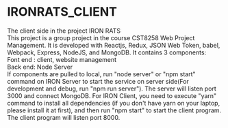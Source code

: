 # IRONRATS_CLIENT
 The client side in the project IRON RATS <br/>
 This project is a group project in the course CST8258 Web Project Management. It is developed with Reactjs, Redux, JSON Web Token, babel, Webpack, Express, NodeJS, and MongoDB. It contains 3 components: <br/>
 Font end : client, website management <br/>
 Back end: Node Server <br/>
 If components are pulled to local, run "node server" or "npm start" command on IRON Server to start the service on server side(For development and debug, run "npm run server"). The server will listen port 3000 and connect MongoDB. For IRON Client, you need to execute "yarn" command to install all dependencies (if you don't have yarn on your laptop, please install it at first), and then run "npm start" to start the client program. The client program will listen port 8000.
 

